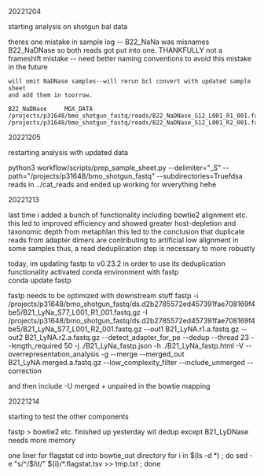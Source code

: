 20221204

starting analysis on shotgun bal data

theres one mistake in sample log -- B22_NaNa was misnames B22_NaDNase so both
reads got put into one. THANKFULLY not a frameshift mistake -- need better 
naming conventions to avoid this mistake in the future

	will omit NaDNase samples--will rerun bcl convert with updated sample sheet
	and add them in toorrow.

	B22_NaDNase     MGX_DATA        /projects/p31648/bmo_shotgun_fastq/reads/B22_NaDNase_S12_L001_R1_001.fastq.gz   /projects/p31648/bmo_shotgun_fastq/reads/B22_NaDNase_S12_L001_R2_001.fastq.gz


20221205

restarting analysis with updated data

python3 workflow/scripts/prep_sample_sheet.py --delimiter="_S" --path="/projects/p31648/bmo_shotgun_fastq" --subdirectories=Truefdsa
	reads in ../cat_reads and ended up working for wverything hehe

20221213

last time i added a bunch of functionality including bowtie2 alignment etc.
this led to improved efficiency and showed greater host-depletion and taxonomic depth from metaphlan
this led to the conclusion that duplicate reads from adapter dimers are contributing to artificial low alignment in some samples
thus, a read deduplication step is necessary to more robustly 

today, im updating fastp to v0.23.2 in order to use its deduplication functionality 
	activated conda environment with fastp	
	conda update fastp

fastp needs to be optimized with downstream stuff
 fastp -i /projects/p31648/bmo_shotgun_fastq/ds.d2b2785572ed457391fae708169f4be5/B21_LyNa_S77_L001_R1_001.fastq.gz -I /projects/p31648/bmo_shotgun_fastq/ds.d2b2785572ed457391fae708169f4be5/B21_LyNa_S77_L001_R2_001.fastq.gz --out1 B21_LyNA.r1.a.fastq.gz --out2 B21_LyNA.r2.a.fastq.gz  --detect_adapter_for_pe --dedup --thread 23 --length_required 50 -j ./B21_LyNa_fastp.json -h ./B21_LyNa_fastp.html -V --overrepresentation_analysis -g --merge --merged_out B21_LyNA.merged.a.fastq.gz --low_complexity_filter --include_unmerged --correction

and then include -U merged + unpaired in the bowtie mapping



20221214

starting to test the other components

fastp > bowtie2 etc. finished up yesterday wit dedup except B21_LyDNase needs more memory 

one liner for flagstat
	cd into bowtie_out directory
	for i in $(ls -d *) ; do sed -e "s/^/$i\t/" ${i}/*.flagstat.tsv >> tmp.txt ; done		
